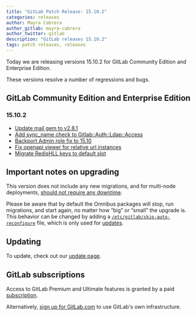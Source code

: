 ```yaml
---
title: "GitLab Patch Release: 15.10.2"
categories: releases
author: Mayra Cabrera
author_gitlab: mayra-cabrera
author_twitter: gitlab
description: "GitLab releases 15.10.2"
tags: patch releases, releases
---
```


<!-- For detailed instructions on how to complete this, please see https://gitlab.com/gitlab-org/release/docs/blob/master/general/patch/blog-post.md -->

Today we are releasing versions 15.10.2 for GitLab Community Edition and Enterprise Edition.

These versions resolve a number of regressions and bugs.

## GitLab Community Edition and Enterprise Edition

### 15.10.2

* [Update mail gem to v2.8.1](https://gitlab.com/gitlab-org/gitlab/-/merge_requests/116173)
* [Add sync_name check to Gitlab::Auth::Ldap::Access](https://gitlab.com/gitlab-org/gitlab/-/merge_requests/115820)
* [Backport Admin role fix to 15.10](https://gitlab.com/gitlab-org/gitlab/-/merge_requests/116455)
* [Fix openapi viewer for relative url instances](https://gitlab.com/gitlab-org/gitlab/-/merge_requests/115480)
* [Migrate RedisHLL keys to default slot](https://gitlab.com/gitlab-org/gitlab/-/merge_requests/116604)

## Important notes on upgrading

This version does not include any new migrations, and for multi-node deployments, [should not require any downtime](https://docs.gitlab.com/ee/update/#upgrading-without-downtime).

Please be aware that by default the Omnibus packages will stop, run migrations,
and start again, no matter how “big” or “small” the upgrade is. This behavior
can be changed by adding a [`/etc/gitlab/skip-auto-reconfigure`](http://docs.gitlab.com/omnibus/update/README.html) file,
which is only used for [updates](https://docs.gitlab.com/omnibus/update/README.html).

## Updating

To update, check out our [update page](/update/).

## GitLab subscriptions

Access to GitLab Premium and Ultimate features is granted by a paid [subscription](/pricing/).

Alternatively, [sign up for GitLab.com](https://gitlab.com/users/sign_in)
to use GitLab's own infrastructure.

